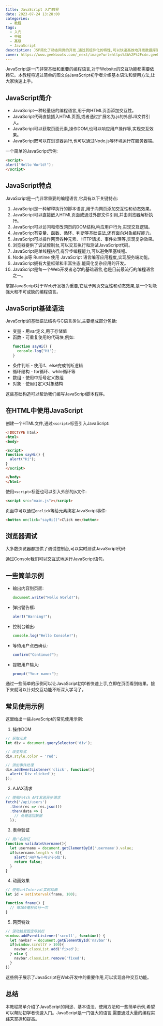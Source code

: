 ```yaml
---
title: JavaScript 入门教程
date: 2023-07-24 13:28:00
categories:
  - 教程
tags:
  - 入门
  - 中级
  - 高级
  - JavaScript
description: JSP简化了动态网页的开发,通过其组件化的特性,可以快速高效地开发数据库驱动的Web应用。它是很多Java Web项目的首选。
cover: https://www.geekboots.com/_next/image?url=https%3A%2F%2Fcdn.geekboots.com%2Fgeek%2Fjavascript-hero-1652702096795.webp&w=2048&q=75
---
```


JavaScript是一门非常基础和重要的编程语言,对于Website的交互功能都需要依赖它。本教程将通过简单的图文向JavaScript初学者介绍基本语法和使用方法,让大家快速上手。

## JavaScript简介

- JavaScript一种轻量级的编程语言,用于向HTML页面添加交互性。
- JavaScript代码直接插入HTML页面,或者通过扩展名为.js的外部JS文件引入。
- JavaScript可以获取页面元素,操作DOM,也可以响应用户操作等,实现交互效果。
- JavaScript既可以在浏览器运行,也可以通过Node.js等环境运行在服务器端。

一个简单的JavaScript示例:

```html
<script>
alert("Hello World!");
</script>
```

## JavaScript特点

JavaScript是一门非常重要的编程语言,它具有以下关键特点:

1. JavaScript是一种解释执行的脚本语言,用于向网页添加交互性和动态效果。
2. JavaScript可以直接嵌入HTML页面或通过外部文件引用,并由浏览器解析执行。
3. JavaScript可以访问和修改网页的DOM结构,响应用户行为,实现交互逻辑。
4. JavaScript有变量、函数、循环、判断等基础语法,还有面向对象编程能力。
5. JavaScript可以操作网页各种元素、HTTP请求、事件处理等,实现复杂效果。
6. 浏览器提供了调试控制台,可以交互执行和测试JavaScript代码。
7. JavaScript是单线程执行,有异步编程能力,可以避免阻塞线程。
8. Node.js等 Runtime 使用 JavaScript 语言编写应用程度,实现服务端功能。
9. JavaScript拥有大量框架和丰富生态,能简化复杂应用的开发。
10. JavaScript是每一个Web开发者必学的基础语言,也是目前最流行的编程语言之一。

掌握JavaScript对于Web开发极为重要,它赋予网页交互性和动态效果,是一个功能强大和不可或缺的编程语言。

## JavaScript基础语法

JavaScript的基础语法结构与C语言类似,主要组成部分包括:

- 变量 - 用var定义,用于存储值
- 函数 - 可重复使用的代码块,例如:
    ```js
    function sayHi() {
      console.log("Hi");
    }
    ```
- 条件判断 - 使用if、else完成判断逻辑
- 循环结构 - for循环、while循环等
- 数组 - 使用中括号定义数组
- 对象 - 使用{}定义对象结构

这些基础构造可以帮助我们编写JavaScript脚本程序。

## 在HTML中使用JavaScript

创建一个HTML文件,通过`<script>`标签引入JavaScript:

```html
<!DOCTYPE html>
<html>
<body>

<script>
function sayHi() {
  alert("Hi");
}
</script>

</body>
</html> 
```

使用`<script>`标签也可以引入外部的js文件:

```html
<script src="main.js"></script>
```

页面中可以通过`onclick`等给元素绑定JavaScript事件:

```html
<button onclick="sayHi()">Click me</button> 
```

## 浏览器调试

大多数浏览器都提供了调试控制台,可以实时测试JavaScript代码:

通过Console我们可以交互式地运行JavaScript语句。

## 一些简单示例

- 输出内容到页面:
    ```js
    document.write("Hello World!");
    ```
- 弹出警告框:
    ```js
    alert("Warning!");
    ```
- 控制台输出:
    ```js
    console.log("Hello Console!");
    ```
- 等待用户点击确认:
    ```js
    confirm("Continue?");
    ```
- 提取用户输入:
    ```js
    prompt("Your name:");
    ```

通过一些简单的示例可以让JavaScript初学者快速上手,立即在页面看到结果。接下来就可以针对交互功能不断深入学习了。

## 常见使用示例

这里给出一些JavaScript的常见使用示例:

1. 操作DOM

```js
// 获取元素
let div = document.querySelector('div');

// 改变样式
div.style.color = 'red';

// 添加事件处理
div.addEventListener('click', function(){
  alert('Div clicked');
});
```

2. AJAX请求

```js
// 使用Fetch API发送异步请求
fetch('/api/users')
  .then(res => res.json())
  .then(data => {
    // 处理返回数据
  }); 
```

3. 表单验证

```js
// 用户名验证
function validateUsername(){
  let username = document.getElementById('username').value;
  if(username.length < 6){
    alert('用户名不可少于6位');
    return false;
  }
}
```

4. 动画效果

```js
// 使用setInterval实现动画
let id = setInterval(frame, 100); 

function frame() {
  // 每100毫秒执行一次
}
```

5. 网页特效

```js
// 滚动触发固定导航栏
window.addEventListener('scroll', function() {
  let navbar = document.getElementById('navbar');
  if(window.scrollY > 100){
    navbar.classList.add('fixed');
  } else {
    navbar.classList.remove('fixed');  
  }
})
```

这些例子展示了JavaScript在Web开发中的重要作用,可以实现各种交互功能。

## 总结

本教程简单介绍了JavaScript的用途、基本语法、使用方法和一些简单示例,希望可以帮助初学者快速入门。JavaScript是一门强大的语言,需要通过大量的编程实践来掌握和提高。

